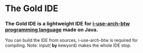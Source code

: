 # The Gold IDE
### The Gold IDE is a lightweight IDE for [i-use-arch-btw programming language](https://github.com/overmighty/i-use-arch-btw) made on Java.

You can build the IDE from sources, i-use-arch-btw is required for compiling.
Note: input( **by** kewyord) makes the whole IDE stop.
